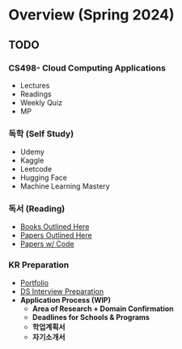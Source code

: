 # Overview (Spring 2024)

## TODO

### CS498- Cloud Computing Applications

- Lectures
- Readings
- Weekly Quiz
- MP

### 독학 (Self Study)

- Udemy
- Kaggle
- Leetcode
- Hugging Face
- Machine Learning Mastery

### 독서 (Reading)

- [Books Outlined Here](https://github.com/Henesys/Study/tree/main/Books%20(%EC%B1%85))
- [Papers Outlined Here](https://github.com/Henesys/Study/tree/main/Papers%20(%EB%85%BC%EB%AC%B8))
- [Papers w/ Code](https://paperswithcode.com/sota)

### KR Preparation

- [Portfolio](https://henesys.github.io/)
- [DS Interview Preparation](https://github.com/Henesys/Study/blob/main/Notes%20(%EB%A9%94%EB%AA%A8)/DataScienceInterview.md)
- **Application Process (WIP)**
  - **Area of Research + Domain Confirmation**
  - **Deadlines for Schools & Programs**
  - **학업계획서**
  - **자기소개서**
